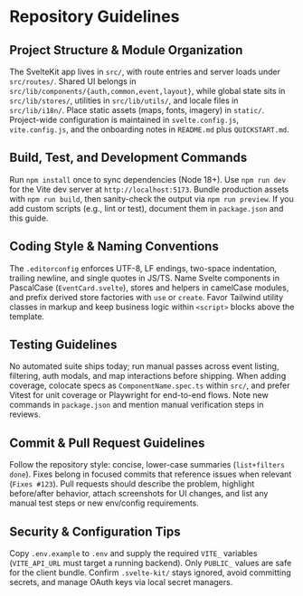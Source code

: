 # Repository Guidelines

## Project Structure & Module Organization
The SvelteKit app lives in `src/`, with route entries and server loads under `src/routes/`. Shared UI belongs in `src/lib/components/{auth,common,event,layout}`, while global state sits in `src/lib/stores/`, utilities in `src/lib/utils/`, and locale files in `src/lib/i18n/`. Place static assets (maps, fonts, imagery) in `static/`. Project-wide configuration is maintained in `svelte.config.js`, `vite.config.js`, and the onboarding notes in `README.md` plus `QUICKSTART.md`.

## Build, Test, and Development Commands
Run `npm install` once to sync dependencies (Node 18+). Use `npm run dev` for the Vite dev server at `http://localhost:5173`. Bundle production assets with `npm run build`, then sanity-check the output via `npm run preview`. If you add custom scripts (e.g., lint or test), document them in `package.json` and this guide.

## Coding Style & Naming Conventions
The `.editorconfig` enforces UTF-8, LF endings, two-space indentation, trailing newline, and single quotes in JS/TS. Name Svelte components in PascalCase (`EventCard.svelte`), stores and helpers in camelCase modules, and prefix derived store factories with `use` or `create`. Favor Tailwind utility classes in markup and keep business logic within `<script>` blocks above the template.

## Testing Guidelines
No automated suite ships today; run manual passes across event listing, filtering, auth modals, and map interactions before shipping. When adding coverage, colocate specs as `ComponentName.spec.ts` within `src/`, and prefer Vitest for unit coverage or Playwright for end-to-end flows. Note new commands in `package.json` and mention manual verification steps in reviews.

## Commit & Pull Request Guidelines
Follow the repository style: concise, lower-case summaries (`list+filters done`). Fixes belong in focused commits that reference issues when relevant (`Fixes #123`). Pull requests should describe the problem, highlight before/after behavior, attach screenshots for UI changes, and list any manual test steps or new env/config requirements.

## Security & Configuration Tips
Copy `.env.example` to `.env` and supply the required `VITE_` variables (`VITE_API_URL` must target a running backend). Only `PUBLIC_` values are safe for the client bundle. Confirm `.svelte-kit/` stays ignored, avoid committing secrets, and manage OAuth keys via local secret managers.
